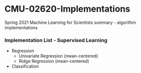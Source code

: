 # CMU-02620-Implementations
Spring 2021 Machine Learning for Scientists summary - algorithm implementations

### Implementation List - Supervised Learning

- Regression
    - Univariate Regression (mean-centered)
    - Ridge Regression (mean-centered)
- Classification

